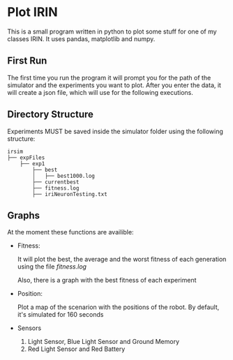 # Plot IRIN
This is a small program written in python to plot some stuff for one of my classes IRIN. 
It uses pandas, matplotlib and numpy.

## First Run
The first time you run the program it will prompt you for the path of the simulator and the experiments you want to plot.
After you enter the data, it will create a json file, which will use for the following executions.

## Directory Structure
Experiments MUST be saved inside the simulator folder using the following structure:
```
irsim
├── expFiles
    ├── exp1
        ├── best
        │   ├── best1000.log
        ├── currentbest
        ├── fitness.log
        ├── iriNeuronTesting.txt
```

## Graphs
At the moment these functions are availible:
* Fitness:
 
    It will plot the best, the average and the worst fitness of each generation using the file _fitness.log_


    Also, there is a graph with the best fitness of each experiment
* Position:

    Plot a map of the scenarion with the positions of the robot. 
    By default, it's simulated for 160 seconds
* Sensors
   1. Light Sensor, Blue Light Sensor and Ground Memory
   2. Red Light Sensor and Red Battery